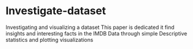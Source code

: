 # Investigate-dataset
Investigating and visualizing a dataset
This paper is dedicated it find insights and interesting facts in the IMDB Data through simple Descriptive statistics and plotting visualizations 
